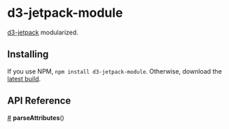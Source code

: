# d3-jetpack-module

[d3-jetpack](https://github.com/gka/d3-jetpack) modularized. 

## Installing

If you use NPM, `npm install d3-jetpack-module`. Otherwise, download the [latest build](https://github.com/1wheel/d3-jetpack-module/tree/master/build).

## API Reference

<a href="#foo" name="foo">#</a> <b>parseAttributes</b>()
